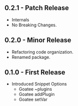 ## 0.2.1 - Patch Release
- Internals
- No Breaking Changes.


## 0.2.0 - Minor Release
- Refactoring code organization.
- Renamed package.

## 0.1.0 - First Release
- Introduced Snippet Options
	- Goatee ~plugins
	- Goatee addPlugin
	- Goatee setVar
